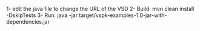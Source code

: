 1- edit the java file to change the URL of the VSD
2- Build: mvn clean install -DskipTests
3- Run: java -jar target/vspk-examples-1.0-jar-with-dependencies.jar
